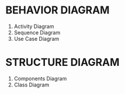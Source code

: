 # BEHAVIOR DIAGRAM <BR/>

1. Activity Diagram
2. Sequence Diagram 
3. Use Case Diagram

# STRUCTURE DIAGRAM <BR/>

1. Components Diagram
2. Class Diagram
